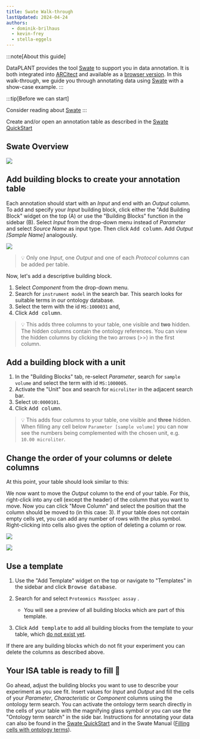 ```yaml
---
title: Swate Walk-through
lastUpdated: 2024-04-24
authors: 
  - dominik-brilhaus
  - kevin-frey
  - stella-eggels
---
```


:::note[About this guide]

DataPLANT provides the tool [Swate](../../docs/implementation/swate) to support you in data annotation. It is both integrated into [ARCitect](https://nfdi4plants.org/nfdi4plants.knowledgebase/docs/ARCitect-Manual/index.html) and available as a [browser version](https://swate-alpha.nfdi4plants.org/).
In this walk-through, we guide you through annotating data using [Swate](../../docs/implementation/swate) with a show-case example.
:::


:::tip[Before we can start]

Consider reading about [Swate](../../docs/implementation/swate)
:::

Create and/or open an annotation table as described in the [Swate QuickStart](../swate-quickstart)

## Swate Overview

![](@images/swate/overview.png)

## Add building blocks to create your annotation table

Each annotation should start with an *Input* and end with an *Output* column. To add and specify your *Input* building block, click either the "Add Building Block" widget on the top (A) or use the "Building Blocks" function in the sidebar (B). Select *Input* from the drop-down menu instead of *Parameter* and select *Source Name* as input type. Then click <kbd>Add column</kbd>. Add *Output [Sample Name]* analogously.

![](@images/swate/building-block-categories.png)

> :bulb: Only one *Input*, one *Output* and one of each *Protocol* columns can be added per table.

Now, let's add a descriptive building block.
1. Select *Component* from the drop-down menu.
2. Search for `instrument model` in the search bar. This search looks for suitable terms in our ontology database.
3. Select the term with the id `MS:1000031` and, 
4. Click <kbd>Add column</kbd>.

> :bulb: This adds three columns to your table, one visible and **two** hidden. The hidden columns contain the ontology references. You can view the hidden columns by clicking the two arrows (>>) in the first column.


## Add a building block with a unit

1. In the "Building Blocks" tab, re-select *Parameter*, search for `sample volume` and select the term with id `MS:1000005`.
2. Activate the "Unit" box and search for `microliter` in the adjacent search bar.
3. Select `UO:0000101`.
4. Click <kbd>Add column</kbd>.

> :bulb: This adds four columns to your table, one visible and **three** hidden. 
When filling any cell below `Parameter [sample volume]` you can now see the numbers being complemented with the chosen unit, e.g. `10.00 microliter`.

## Change the order of your columns or delete columns

At this point, your table should look similar to this:

We now want to move the *Output* column to the end of your table. For this, right-click into any cell (except the header) of the column that you want to move. Now you can click "Move Column" and select the position that the column should be moved to (in this case: 3). If your table does not contain empty cells yet, you can add any number of rows with the plus symbol. Right-clicking into cells also gives the option of deleting a column or row.

![](@images/swate/swate-alpha-move-column1.png)

![](@images/swate/swate-alpha-move-column2.png)

## Use a template

1. Use the "Add Template" widget on the top or navigate to "Templates" in the sidebar and click <kbd>Browse database</kbd>.

2. Search for and select `Proteomics MassSpec assay` .
    - You will see a preview of all building blocks which are part of this template.
3. Click <kbd>Add template</kbd> to add all building blocks from the template to your table, which <u>do not exist yet</u>.

If there are any building blocks which do not fit your experiment you can delete the columns as described above.

## Your ISA table is ready to fill 🎉

Go ahead, adjust the building blocks you want to use to describe your experiment as you see fit. Insert values for *Input* and *Output* and fill the cells of your *Parameter*, *Characteristic* or *Component* columns using the ontology term search. You can activate the ontology term search directly in the cells of your table with the magnifying glass symbol or you can use the "Ontology term search" in the side bar. Instructions for annotating your data can also be found in the [Swate QuickStart](../swate-quickstart) and in the Swate Manual ([Filling cells with ontology terms](../term-search)).
